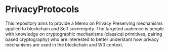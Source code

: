 # PrivacyProtocols

This repository aims to provide a Memo on Privacy Preserving mechanisms applied to blockchain and Self sovereignty. The targeted audience is people with knowledge on cryptographic mechanisms (classical primitives, pairing based cryptography) who are interested to better understant how privacy mechanisms are used in the blockchain and W3 context.

